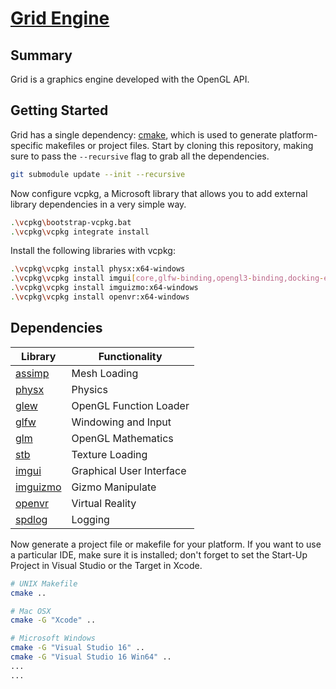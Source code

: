# [Grid Engine](https://github.com/dev3097/grid-engine)

## Summary
Grid is a graphics engine developed with the OpenGL API.

## Getting Started
Grid has a single dependency: [cmake](http://www.cmake.org/download/), which is used to generate platform-specific makefiles or project files. Start by cloning this repository, making sure to pass the `--recursive` flag to grab all the dependencies. 

```bash
git submodule update --init --recursive
```
Now configure vcpkg, a Microsoft library that allows you to add external library dependencies in a very simple way.

```bash
.\vcpkg\bootstrap-vcpkg.bat
.\vcpkg\vcpkg integrate install
```
Install the following libraries with vcpkg:


```bash
.\vcpkg\vcpkg install physx:x64-windows
.\vcpkg\vcpkg install imgui[core,glfw-binding,opengl3-binding,docking-experimental]:x64-windows
.\vcpkg\vcpkg install imguizmo:x64-windows
.\vcpkg\vcpkg install openvr:x64-windows
```

## Dependencies

 Library                                                |Functionality           |
 ------------------------------------------------------ |----------------------- |
 [assimp](https://github.com/assimp/assimp)             |Mesh Loading            |
 [physx](https://github.com/NVIDIAGameWorks/PhysX)      |Physics                 |
 [glew](https://github.com/nigels-com/glew)             |OpenGL Function Loader  |
 [glfw](https://github.com/glfw/glfw)                   |Windowing and Input     |
 [glm](https://github.com/g-truc/glm)                   |OpenGL Mathematics      |
 [stb](https://github.com/nothings/stb)                 |Texture Loading         |
 [imgui](https://github.com/ocornut/imgui)              |Graphical User Interface|
 [imguizmo](https://github.com/CedricGuillemet/ImGuizmo)|Gizmo Manipulate        |
 [openvr](https://github.com/ValveSoftware/openvr)      |Virtual Reality         |
 [spdlog](https://github.com/gabime/spdlog)             |Logging                 |

Now generate a project file or makefile for your platform. If you want to use a particular IDE, make sure it is installed; don't forget to set the Start-Up Project in Visual Studio or the Target in Xcode.

```bash
# UNIX Makefile
cmake ..

# Mac OSX
cmake -G "Xcode" ..

# Microsoft Windows
cmake -G "Visual Studio 16" ..
cmake -G "Visual Studio 16 Win64" ..
...
...